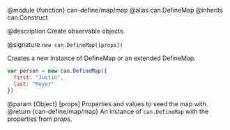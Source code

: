 @module {function} can-define/map/map
@alias can.DefineMap
@inherits can.Construct

@description Create observable objects.

@signature `new can.DefineMap([props])`

Creates a new instance of DefineMap or an extended DefineMap.

```js
var person = new can.DefineMap({
  first: "Justin",
  last: "Meyer"
})
```

  @param {Object} [props] Properties and values to seed the map with.
  @return {can-define/map/map} An instance of `can.DefineMap` with the properties from _props_.
